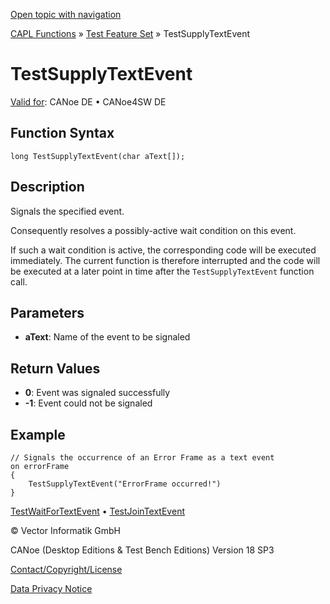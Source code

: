 [Open topic with navigation](../../../../../CANoeDEFamily.htm#Topics/CAPLFunctions/Test/Functions/CAPLfunctionTestSupplyTextEvent.md)

[CAPL Functions](../../CAPLfunctions.md) » [Test Feature Set](../CAPLfunctionsTFSOverview.md) » TestSupplyTextEvent

# TestSupplyTextEvent

[Valid for](../../../Shared/FeatureAvailability.md): CANoe DE • CANoe4SW DE

## Function Syntax

```plaintext
long TestSupplyTextEvent(char aText[]);
```

## Description

Signals the specified event.

Consequently resolves a possibly-active wait condition on this event.

If such a wait condition is active, the corresponding code will be executed immediately. The current function is therefore interrupted and the code will be executed at a later point in time after the `TestSupplyTextEvent` function call.

## Parameters

- **aText**: Name of the event to be signaled

## Return Values

- **0**: Event was signaled successfully
- **-1**: Event could not be signaled

## Example

```plaintext
// Signals the occurrence of an Error Frame as a text event
on errorFrame
{
    TestSupplyTextEvent("ErrorFrame occurred!")
}
```

[TestWaitForTextEvent](CAPLfunctionTestWaitForTextEvent.md) • [TestJoinTextEvent](CAPLfunctionTestJoinTextEvent.md)

© Vector Informatik GmbH

CANoe (Desktop Editions & Test Bench Editions) Version 18 SP3

[Contact/Copyright/License](../../../Shared/ContactCopyrightLicense.md)

[Data Privacy Notice](https://www.vector.com/int/en/company/get-info/privacy-policy/)